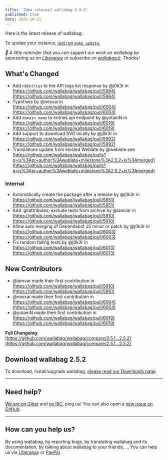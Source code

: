 ```yaml
---
title: '[New release] wallabag 2.5.2'
published: true
date: 2022-10-21
---
```


Here is the latest release of wallabag.

To update your instance, [just run `make update`.](https://doc.wallabag.org/en/admin/upgrade.html#upgrading-from-23x-to-23y)

_🤝  A little reminder that you can support our work on wallabag by sponsoring us on [Liberapay](https://liberapay.com/wallabag) or subscribe on [wallabag.it](https://www.wallabag.it/en). Thanks!_

## What's Changed
* Add `nbEntries` to the API tags list response by @j0k3r in [https://github.com/wallabag/wallabag/pull/5984](https://github.com/wallabag/wallabag/pull/5984)
* Typofixes by @nexxai in [https://github.com/wallabag/wallabag/pull/6004](https://github.com/wallabag/wallabag/pull/6004)
* Add `domain_name` to entries api endpoint by @yotamN in [https://github.com/wallabag/wallabag/pull/6019](https://github.com/wallabag/wallabag/pull/6019)
* Add support to download SVG locally by @j0k3r in [https://github.com/wallabag/wallabag/pull/5992](https://github.com/wallabag/wallabag/pull/5992)
* Translations update from Hosted Weblate by @weblate see [https://github.com/wallabag/wallabag/pulls?q=is%3Apr+author%3Aweblate+milestone%3A2.5.2+is%3Amerged](https://github.com/wallabag/wallabag/pulls?q=is%3Apr+author%3Aweblate+milestone%3A2.5.2+is%3Amerged)

### Internal
* Automatically create the package after a release by @j0k3r in [https://github.com/wallabag/wallabag/pull/5851](https://github.com/wallabag/wallabag/pull/5851)
* Add .gitattributes, exclude tests from archive by @iamvar in [https://github.com/wallabag/wallabag/pull/5910](https://github.com/wallabag/wallabag/pull/5910)
* Allow auto merging of Dependabot JS minor or patch by @j0k3r in [https://github.com/wallabag/wallabag/pull/6003](https://github.com/wallabag/wallabag/pull/6003)
* Fix random failing tests by @j0k3r in [https://github.com/wallabag/wallabag/pull/6013](https://github.com/wallabag/wallabag/pull/6013)

## New Contributors
* @iamvar made their first contribution in [https://github.com/wallabag/wallabag/pull/5910](https://github.com/wallabag/wallabag/pull/5910)
* @nexxai made their first contribution in [https://github.com/wallabag/wallabag/pull/6004](https://github.com/wallabag/wallabag/pull/6004)
* @yotamN made their first contribution in [https://github.com/wallabag/wallabag/pull/6019](https://github.com/wallabag/wallabag/pull/6019)

**Full Changelog**: [https://github.com/wallabag/wallabag/compare/2.5.1...2.5.2](https://github.com/wallabag/wallabag/compare/2.5.1...2.5.2)

## Download wallabag 2.5.2

To download, install/upgrade wallabag, [please read our Downloads page](https://doc.wallabag.org/en/admin/installation/installation.html).

<hr />

## Need help?

[We are on Gitter](https://gitter.im/wallabag/wallabag) and [on IRC](irc://irc.freenode.net/wallabag), ping us! You can also open a [new issue on GitHub](https://github.com/wallabag/wallabag/issues/new).

<hr />

## How can you help us?

By using wallabag, by reporting bugs, by translating wallabag and its documentation, by talking about wallabag to your friends, ...
You can help us via [Liberapay](https://liberapay.com/wallabag/) or [PayPal](https://www.paypal.com/cgi-bin/webscr?cmd=_s-xclick&hosted_button_id=9UBA65LG3FX9Y&lc=gb).

